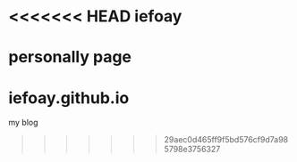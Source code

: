 <<<<<<< HEAD
iefoay
======

personally page
=======
iefoay.github.io
================

my blog
>>>>>>> 29aec0d465ff9f5bd576cf9d7a985798e3756327
